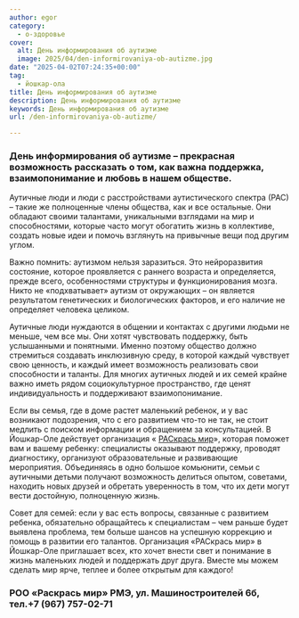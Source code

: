 ```yaml
---
author: egor
category:
  - о-здоровье
cover:
  alt: День информирования об аутизме
  image: 2025/04/den-informirovaniya-ob-autizme.jpg
date: "2025-04-02T07:24:35+00:00"
tag:
  - йошкар-ола
title: День информирования об аутизме
description: День информирования об аутизме
keywords: День информирования об аутизме
url: /den-informirovaniya-ob-autizme/

---
```

### День информирования об аутизме – прекрасная возможность рассказать о том, как важна поддержка, взаимопонимание и любовь в нашем обществе.

Аутичные люди и люди с расстройствами аутистического спектра (РАС) – такие же полноценные члены общества, как и все остальные. Они обладают своими талантами, уникальными взглядами на мир и способностями, которые часто могут обогатить жизнь в коллективе, создать новые идеи и помочь взглянуть на привычные вещи под другим углом.

Важно помнить: аутизмом нельзя заразиться. Это нейроразвития состояние, которое проявляется с раннего возраста и определяется, прежде всего, особенностями структуры и функционирования мозга. Никто не «подхватывает» аутизм от окружающих – он является результатом генетических и биологических факторов, и его наличие не определяет человека целиком.

Аутичные люди нуждаются в общении и контактах с другими людьми не меньше, чем все мы. Они хотят чувствовать поддержку, быть услышанными и понятными. Именно поэтому общество должно стремиться создавать инклюзивную среду, в которой каждый чувствует свою ценность, и каждый имеет возможность реализовать свои способности и таланты. Для многих аутичных людей и их семей крайне важно иметь рядом социокультурное пространство, где ценят индивидуальность и поддерживают взаимопонимание.

Если вы семья, где в доме растет маленький ребенок, и у вас возникают подозрения, что с его развитием что-то не так, не стоит медлить с поиском информации и обращением за консультацией. В Йошкар-Оле действует организация « [РАСкрась мир](https://vk.link/raskrasmir12)», которая поможет вам и вашему ребенку: специалисты оказывают поддержку, проводят диагностику, организуют образовательные и развивающие мероприятия. Объединяясь в одно большое комьюнити, семьи с аутичными детьми получают возможность делиться опытом, советами, находить новых друзей и обретать уверенность в том, что их дети могут вести достойную, полноценную жизнь.

Совет для семей: если у вас есть вопросы, связанные с развитием ребенка, обязательно обращайтесь к специалистам – чем раньше будет выявлена проблема, тем больше шансов на успешную коррекцию и помощь в развитии его талантов. Организация «РАСкрась мир» в Йошкар-Оле приглашает всех, кто хочет внести свет и понимание в жизнь маленьких людей и поддержать друг друга. Вместе мы можем сделать мир ярче, теплее и более открытым для каждого!

### РОО «Раскрась мир» РМЭ, ул. Машиностроителей 6б, тел.+7 (967) 757-02-71
